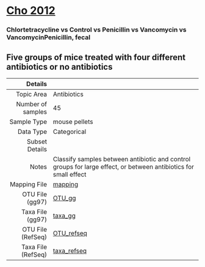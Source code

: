 # [Cho 2012]( ../docs/cho.md )

### Chlortetracycline vs Control vs Penicillin vs Vancomycin vs VancomycinPenicillin, fecal
## Five groups of mice treated with four different antibiotics or no antibiotics

| Details        |             |
| -------------: |-------------|
| Topic Area | Antibiotics
| Number of samples | 45
| Sample Type | mouse pellets
| Data Type | Categorical
| Subset Details | 
| Notes | Classify samples between antibiotic and control groups for large effect, or between antibiotics for small effect
| Mapping File | [mapping]( ../datasets/cho/mapping-fecal.txt)
| OTU File (gg97) | [OTU_gg]( ../datasets/cho/gg/otutable.txt)
| Taxa File (gg97) | [taxa_gg]( ../datasets/cho/gg/taxatable.txt)
| OTU File (RefSeq) | [OTU_refseq]( ../datasets/cho/refseq/otutable.txt)
| Taxa File (RefSeq) | [taxa_refseq]( ../datasets/cho/refseq/taxatable.txt)